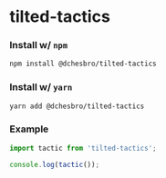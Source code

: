 # tilted-tactics

### Install w/ `npm`

```sh
npm install @dchesbro/tilted-tactics
```

### Install w/ `yarn`

```sh
yarn add @dchesbro/tilted-tactics
```

### Example

```js
import tactic from 'tilted-tactics';

console.log(tactic());
```
